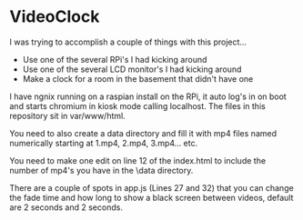 # VideoClock

I was trying to accomplish a couple of things with this project...

- Use one of the several RPi's I had kicking around
- Use one of the several LCD monitor's I had kicking around
- Make a clock for a room in the basement that didn't have one

I have ngnix running on a raspian install on the RPi, it auto log's in on boot and starts chromium in kiosk mode calling localhost. The files in this repository sit in var/www/html.

You need to also create a data directory and fill it with mp4 files named numerically starting at 1.mp4, 2.mp4, 3.mp4... etc.

You need to make one edit on line 12 of the index.html to include the number of mp4's you have in the \data directory.

There are a couple of spots in app.js (Lines 27 and 32) that you can change the fade time and how long to show a black screen between videos, default are 2 seconds and 2 seconds.
